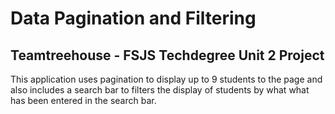 # Data Pagination and Filtering
## Teamtreehouse - FSJS Techdegree Unit 2 Project
This application uses pagination to display up to 9 students to the page and also includes a search bar to filters the display of students by what what has been entered in the search bar.